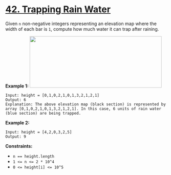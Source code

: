 # [42. Trapping Rain Water](https://leetcode.com/problems/trapping-rain-water/description/)

Given <code>n</code> non-negative integers representing an elevation map where the width of each bar is <code>1</code>, compute how much water it can trap after raining.

**Example 1:** 
<img src="https://assets.leetcode.com/uploads/2018/10/22/rainwatertrap.png" style="width: 412px; height: 161px;">

```
Input: height = [0,1,0,2,1,0,1,3,2,1,2,1]
Output: 6
Explanation: The above elevation map (black section) is represented by array [0,1,0,2,1,0,1,3,2,1,2,1]. In this case, 6 units of rain water (blue section) are being trapped.
```

**Example 2:** 

```
Input: height = [4,2,0,3,2,5]
Output: 9
```

**Constraints:** 

- <code>n == height.length</code>
- <code>1 <= n <= 2 * 10^4</code>
- <code>0 <= height[i] <= 10^5</code>
